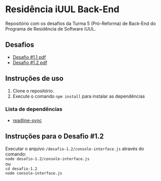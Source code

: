 # Residência iUUL Back-End

Repositório com os desafios da Turma 5 (Pró-Reforma) de Back-End do Programa de Residência de Software iUUL.

## Desafios

- [Desafio #1.1 pdf](https://drive.google.com/file/d/1WVoTXJa3N19elFRc8NEYV93_iK7un0KP/view?usp=sharing)
- [Desafio #1.2 pdf](https://drive.google.com/file/d/1Narz77T-hQhfRCtibwEP_26nROmekFHt/view?usp=sharing)

## Instruções de uso

1. Clone o repositório.
2. Execute o comando `npm install` para instalar as dependências 

### Lista de dependências
- [readline-sync](https://www.npmjs.com/package/readline-sync)

## Instruções para o Desafio #1.2

Executar o arquivo `/desafio-1.2/console-interface.js` através do comando:\
`node desafio-1.2/console-interface.js`\
ou\
`cd desafio-1.2`\
`node console-interface.js`